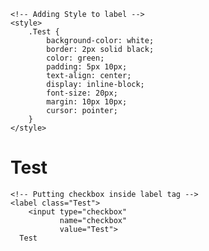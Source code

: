   
<html>
<head> 
    <title> 
        Test
    </title> 
  
    <!-- Adding Style to label -->
    <style> 
        .Test { 
            background-color: white; 
            border: 2px solid black; 
            color: green; 
            padding: 5px 10px; 
            text-align: center; 
            display: inline-block; 
            font-size: 20px; 
            margin: 10px 10px; 
            cursor: pointer; 
        } 
    </style> 
</head> 
  
<body> 
    <h1> 
      Test 
  </h1> 
  
    <!-- Putting checkbox inside label tag -->
    <label class="Test"> 
        <input type="checkbox" 
               name="checkbox" 
               value="Test"> 
      Test 
  </label> 
</body>
</html>

